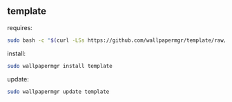 ## template  

requires:

```bash
sudo bash -c "$(curl -LSs https://github.com/wallpapermgr/template/raw/master/install.sh)"
```  

install:

```bash
sudo wallpapermgr install template
```

update:

```bash
sudo wallpapermgr update template
```

